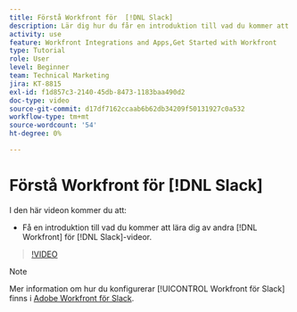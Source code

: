 ```yaml
---
title: Förstå Workfront för  [!DNL Slack]
description: Lär dig hur du får en introduktion till vad du kommer att lära dig av andra  [!DNL Workfront] videor om Slack.
activity: use
feature: Workfront Integrations and Apps,Get Started with Workfront
type: Tutorial
role: User
level: Beginner
team: Technical Marketing
jira: KT-8815
exl-id: f1d857c3-2140-45db-8473-1183baa490d2
doc-type: video
source-git-commit: d17df7162ccaab6b62db34209f50131927c0a532
workflow-type: tm+mt
source-wordcount: '54'
ht-degree: 0%

---
```


# Förstå Workfront för [!DNL Slack]

I den här videon kommer du att:

* Få en introduktion till vad du kommer att lära dig av andra [!DNL Workfront] för [!DNL Slack]-videor.

>[!VIDEO](https://video.tv.adobe.com/v/335116/?quality=12&learn=on&enablevpops)

>[!NOTE]
>
>Mer information om hur du konfigurerar [!UICONTROL Workfront för Slack] finns i [Adobe Workfront för Slack](https://experienceleague.adobe.com/docs/workfront/using/adobe-workfront-integrations/workfront-for-slack/use-workfront-for-slack.html?lang=sv-SE).


